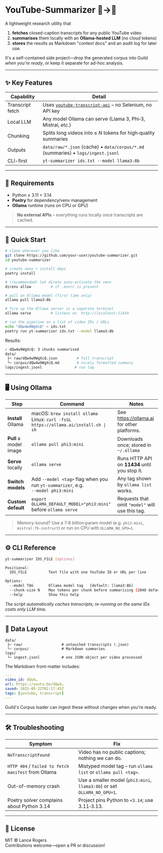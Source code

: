 # YouTube-Summarizer 📼→📝

A lightweight research utility that

1. **fetches** closed-caption transcripts for any public YouTube video
2. **summarises** them locally with an **Ollama-hosted LLM** (no cloud tokens)
3. **stores** the results as Markdown "context docs" and an audit log for later use.

It's a self-contained side project—drop the generated corpus into Guild _when you're ready_, or keep it separate for ad-hoc analysis.

---

## ✨ Key Features

| Capability       | Detail                                                                                                      |
| ---------------- | ----------------------------------------------------------------------------------------------------------- |
| Transcript fetch | Uses [`youtube-transcript-api`](https://pypi.org/project/youtube-transcript-api/) – no Selenium, no API key |
| Local LLM        | Any model Ollama can serve (Llama 3, Phi‑3, Mistral, etc.)                                                  |
| Chunking         | Splits long videos into ≤ _N_ tokens for high‑quality summaries                                             |
| Outputs          | `data/raw/*.json` (cache) • `data/corpus/*.md` (summaries) • `logs/ingest.jsonl`                            |
| CLI-first        | `yt-summarizer ids.txt --model llama3:8b`                                                                   |

---

## 🔧 Requirements

- Python ≥ 3.11 < 3.14
- **Poetry** for dependency/venv management
- **Ollama** runtime (runs on CPU or GPU)

> **No external APIs** – everything runs locally once transcripts are cached.

---

## 🏁 Quick Start

```bash
# clone wherever you like
git clone https://github.com/your-user/youtube-summarizer.git
cd youtube-summarizer

# create venv + install deps
poetry install

# (recommended) let direnv auto-activate the venv
direnv allow         # if .envrc is present

# pull an Ollama model (first time only)
ollama pull llama3:8b

# fire up the Ollama server in a separate terminal
ollama serve         # listens on  http://localhost:11434

# run the pipeline on a list of video IDs / URLs
echo "dQw4w9WgXcQ" > ids.txt
poetry run yt-summarizer ids.txt --model llama3:8b
```

Results:

```bash
✓ dQw4w9WgXcQ: 3 chunks summarised
data/
 ├─ raw/dQw4w9WgXcQ.json         # full transcript
 └─ corpus/dQw4w9WgXcQ.md        # nicely formatted summary
logs/ingest.jsonl               # run log
```

---

## 🖥️ Using Ollama

| Step                   | Command                                                                            | Notes                                           |
| ---------------------- | ---------------------------------------------------------------------------------- | ----------------------------------------------- |
| **Install** Ollama     | macOS: `brew install ollama`<br>Linux: `curl -fsSL https://ollama.ai/install.sh \| sh` | See <https://ollama.ai> for other platforms. |
| **Pull** a model image | `ollama pull phi3:mini`                                                            | Downloads once; stored in `~/.ollama`           |
| **Serve** locally      | `ollama serve`                                                                     | Runs HTTP API on **11434** until you stop it.  |
| **Switch models**      | Add `--model <tag>` flag when you run `yt-summarizer`, e.g.<br>`--model phi3:mini` | Any tag shown by `ollama list` works.           |
| **Custom default**     | `export OLLAMA_DEFAULT_MODEL="phi3:mini"` before `ollama serve`                    | Requests that omit `"model"` will use this tag. |

> Memory-bound? Use a 7‑8 billion‑param model (e.g. `phi3:mini`, `mistral:7b-instruct`) or run on CPU with `OLLAMA_NO_GPU=1`.

---

## ⚙️ CLI Reference

```bash
yt-summarizer IDS_FILE [options]

Positional:
  IDS_FILE          Text file with one YouTube ID or URL per line

Options:
  --model TAG       Ollama model tag   [default: llama3:8b]
  --chunk-size N    Max tokens per chunk before summarising (2048 default)
  --help            Show this help
```

_The script automatically caches transcripts; re-running on the same IDs costs only LLM time._

---

## 📂 Data Layout

```
data/
 ├─ raw/                  # untouched transcripts (.json)
 └─ corpus/               # Markdown summaries
logs/
 └─ ingest.jsonl          # one JSON object per video processed
```

The Markdown front-matter includes:

```yaml
---
video_id: dQw4…
url: https://youtu.be/dQw4…
saved: 2025-05-22T02:17:45Z
tags: [youtube, transcript]
---
```

Guild's Corpus loader can ingest these without changes when you're ready.

---

## 🛠️ Troubleshooting

| Symptom                                             | Fix                                                                      |
| --------------------------------------------------- | ------------------------------------------------------------------------ |
| `NoTranscriptFound`                                 | Video has no public captions; nothing we can do.                         |
| `HTTP 404` / `failed to fetch manifest` from Ollama | Mistyped model tag – run `ollama list` or `ollama pull <tag>`.           |
| Out-of-memory crash                                 | Use a smaller model (`phi3:mini`, `llama3:8b`) or set `OLLAMA_NO_GPU=1`. |
| Poetry solver complains about Python 3.14           | Project pins Python to `<3.14`; use 3.11‑3.13.                           |

---

## 📝 License

MIT © Lance Rogers  
Contributions welcome—open a PR or discussion!